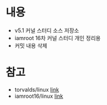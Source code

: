 
# 내용
- v5.1 커널 스터디 소스 저장소
- iamroot 16차 커널 스터디 개인 정리용
- 커밋 내용 삭제

# 참고
- torvalds/linux [link](https://github.com/torvalds/linux)
- iamroot16/linux [link](https://github.com/iamroot16/linux)

